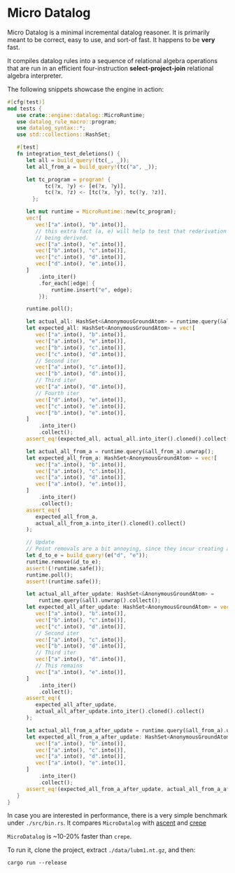 # Micro Datalog

Micro Datalog is a minimal incremental datalog reasoner. It is primarily meant to be correct, easy to use, and sort-of fast. It happens
to be **very** fast.

It compiles datalog rules into a sequence of relational algebra operations that are run in an efficient four-instruction
__select-project-join__ relational algebra interpreter.

The following snippets showcase the engine in action:
```rust
#[cfg(test)]
mod tests {
   use crate::engine::datalog::MicroRuntime;
   use datalog_rule_macro::program;
   use datalog_syntax::*;
   use std::collections::HashSet;

   #[test]
   fn integration_test_deletions() {
      let all = build_query!(tc(_, _));
      let all_from_a = build_query!(tc("a", _));

      let tc_program = program! {
            tc(?x, ?y) <- [e(?x, ?y)],
            tc(?x, ?z) <- [tc(?x, ?y), tc(?y, ?z)],
        };

      let mut runtime = MicroRuntime::new(tc_program);
      vec![
         vec!["a".into(), "b".into()],
         // this extra fact (a, e) will help to test that rederivation works, since it has multiple valid ways of
         // being derived.
         vec!["a".into(), "e".into()],
         vec!["b".into(), "c".into()],
         vec!["c".into(), "d".into()],
         vec!["d".into(), "e".into()],
      ]
          .into_iter()
          .for_each(|edge| {
              runtime.insert("e", edge);
          });

      runtime.poll();

      let actual_all: HashSet<&AnonymousGroundAtom> = runtime.query(&all).unwrap().collect();
      let expected_all: HashSet<AnonymousGroundAtom> = vec![
         vec!["a".into(), "b".into()],
         vec!["a".into(), "e".into()],
         vec!["b".into(), "c".into()],
         vec!["c".into(), "d".into()],
         // Second iter
         vec!["a".into(), "c".into()],
         vec!["b".into(), "d".into()],
         // Third iter
         vec!["a".into(), "d".into()],
         // Fourth iter
         vec!["d".into(), "e".into()],
         vec!["c".into(), "e".into()],
         vec!["b".into(), "e".into()],
      ]
          .into_iter()
          .collect();
      assert_eq!(expected_all, actual_all.into_iter().cloned().collect());

      let actual_all_from_a = runtime.query(&all_from_a).unwrap();
      let expected_all_from_a: HashSet<AnonymousGroundAtom> = vec![
         vec!["a".into(), "b".into()],
         vec!["a".into(), "c".into()],
         vec!["a".into(), "d".into()],
         vec!["a".into(), "e".into()],
      ]
          .into_iter()
          .collect();
      assert_eq!(
         expected_all_from_a,
         actual_all_from_a.into_iter().cloned().collect()
      );

      // Update
      // Point removals are a bit annoying, since they incur creating a query.
      let d_to_e = build_query!(e("d", "e"));
      runtime.remove(&d_to_e);
      assert!(!runtime.safe());
      runtime.poll();
      assert!(runtime.safe());

      let actual_all_after_update: HashSet<&AnonymousGroundAtom> =
          runtime.query(&all).unwrap().collect();
      let expected_all_after_update: HashSet<AnonymousGroundAtom> = vec![
         vec!["a".into(), "b".into()],
         vec!["b".into(), "c".into()],
         vec!["c".into(), "d".into()],
         // Second iter
         vec!["a".into(), "c".into()],
         vec!["b".into(), "d".into()],
         // Third iter
         vec!["a".into(), "d".into()],
         // This remains
         vec!["a".into(), "e".into()],
      ]
          .into_iter()
          .collect();
      assert_eq!(
         expected_all_after_update,
         actual_all_after_update.into_iter().cloned().collect()
      );

      let actual_all_from_a_after_update = runtime.query(&all_from_a).unwrap();
      let expected_all_from_a_after_update: HashSet<AnonymousGroundAtom> = vec![
         vec!["a".into(), "b".into()],
         vec!["a".into(), "c".into()],
         vec!["a".into(), "d".into()],
         vec!["a".into(), "e".into()],
      ]
          .into_iter()
          .collect();
      assert_eq!(expected_all_from_a_after_update, actual_all_from_a_after_update.into_iter().cloned().collect());
   }
}
```

In case you are interested in performance, there is a very simple benchmark under `./src/bin.rs`. It compares `MicroDatalog`
with [ascent](https://github.com/s-arash/ascent) and [crepe](https://github.com/ekzhang/crepe)

`MicroDatalog` is ~10-20% faster than `crepe`.

To run it, clone the project, extract `./data/lubm1.nt.gz`, and then:
```shell
cargo run --release
```